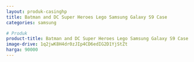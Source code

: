 ```yaml
---
layout: produk-casinghp
title: Batman and DC Super Heroes Lego Samsung Galaxy S9 Case
categories: samsung

# Produk
product-title: Batman and DC Super Heroes Lego Samsung Galaxy S9 Case
image-drive: 1q2jwK8H4dr0zJIp4CD6edIG2D1YjStZt
harga: 90000
---
```

